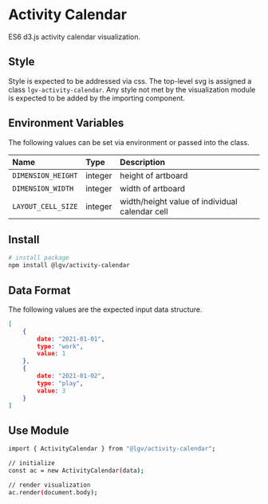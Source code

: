# Activity Calendar

ES6 d3.js activity calendar visualization.


## Style

Style is expected to be addressed via css. The top-level svg is assigned a class `lgv-activity-calendar`. Any style not met by the visualization module is expected to be added by the importing component.

## Environment Variables

The following values can be set via environment or passed into the class.

| Name | Type | Description |
| :-- | :-- | :-- |
| `DIMENSION_HEIGHT` | integer | height of artboard |
| `DIMENSION_WIDTH` | integer | width of artboard |
| `LAYOUT_CELL_SIZE` | integer | width/height value of individual calendar cell |

## Install

```bash
# install package
npm install @lgv/activity-calendar
```

## Data Format

The following values are the expected input data structure.

```json
[
    {
        date: "2021-01-01",
        type: "work",
        value: 1
    },
    {
        date: "2021-01-02",
        type: "play",
        value: 3
    }
]
```

## Use Module

```bash
import { ActivityCalendar } from "@lgv/activity-calendar";

// initialize
const ac = new ActivityCalendar(data);

// render visualization
ac.render(document.body);
```
